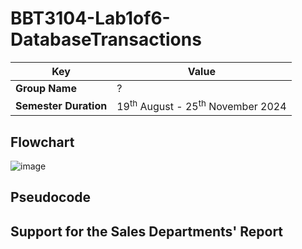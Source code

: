 # BBT3104-Lab1of6-DatabaseTransactions


| **Key**                                                               | Value                                                                                                                                                                              |
|---------------|---------------------------------------------------------|
| **Group Name**                                                               | ? |
| **Semester Duration**                                                 | 19<sup>th</sup> August - 25<sup>th</sup> November 2024                                                                                                                       |

## Flowchart
![image](https://github.com/user-attachments/assets/0338aaa4-d064-4517-b8a0-3dd424ce9585)


## Pseudocode

## Support for the Sales Departments' Report

